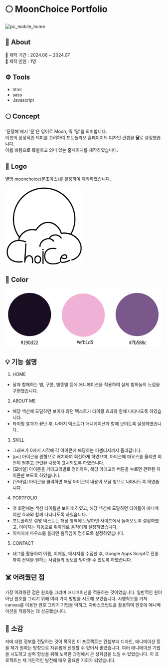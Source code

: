 # 🌕 MoonChoice Portfolio
<img width="1190" alt="pc_mobile_home" src="https://github.com/user-attachments/assets/9f9115a5-51b6-4070-9b57-8d77477cd79c">

## 📢 About
📆 제작 기간 : 2024.06 ~ 2024.07 <br>
👤 제작 인원 : 1명

## ⚙️ Tools
- html
- sass
- Javascript

## 🌕 Concept
'문정해'에서 '문'은 영어로 Moon, 즉 '달'을 의미합니다. <br>
이름의 상징적인 의미를 고려하여 포트폴리오 홈페이지의 디자인 컨셉을 **달**로 설정했습니다. <br>
이를 바탕으로 특별하고 의미 있는 홈페이지를 제작하였습니다.

## 🌙 Logo
별명 moonchoice(문초이스)를 활용하여 제작하였습니다.<br>
<br>
<img src="./images/git_logo.png" alt="git logo" width="250px" height="250px" marginTop="100px">

## 🎨 Color
![color](images/git/color.png)

## 💡 기능 설명
1. HOME
- 달과 함께하는 별, 구름, 별똥별 등에 애니메이션을 적용하여 실제 밤하늘의 느낌을 구현했습니다.
  
2. ABOUT ME
- 해당 섹션에 도달하면 보이지 않던 텍스트가 타이핑 효과와 함께 나타나도록 하였습니다.
- 타이핑 효과가 끝난 후, 나머지 텍스트가 애니메이션과 함께 보이도록 설정하였습니다.

3. SKILL
- 그래프가 0에서 시작해 각 아이콘에 해당하는 퍼센티지까지 올라갑니다.
- [pc] 아이콘을 원형으로 배치하여 회전하게 하였으며, 아이콘에 마우스를 올리면 회전이 멈추고 관련된 내용이 표시되도록 하였습니다.
- [모바일] 아이콘을 카테고리별로 정리하여, 해당 카테고리 버튼을 누르면 관련된 아이콘만 보도록 하였습니다.
- [모바일] 아이콘을 클릭하면 해당 아이콘의 내용이 모달 창으로 나타나도록 하였습니다.

4. PORTFOLIO
- 첫 화면에는 섹션 타이틀만 보이게 하였고, 해당 섹션에 도달하면 타이틀이 애니메이션 효과와 함께 나타나도록 하였습니다.
- 포트폴리오 설명 텍스트는 해당 영역에 도달하면 사이드에서 들어오도록 설정하였고, 이미지는 자동으로 위아래로 움직이게 설정하였습니다.
- 이미지에 마우스를 올리면 움직임이 멈추도록 설정하였습니다.

5. CONTACT
- <form> 태그를 활용하여 이름, 이메일, 메시지를 수집한 후, Google Apps Script로 전송하여 컨택을 원하는 사람들의 정보를 받아볼 수 있도록 하였습니다.
  
## ☠️ 어려웠던 점
가장 어려웠던 점은 원호를 그리며 애니메이션을 적용하는 것이었습니다. 일반적인 원이 아닌 원호를 그리기 위해 여러 가지 방법을 시도해 보았습니다. 시행착오를 거쳐 canvas를 이용한 원호 그리기 기법을 익히고, 자바스크립트를 활용하여 원호에 애니메이션을 적용하는 데 성공했습니다.

## 🌈 소감
저에 대한 정보를 전달하는 것이 목적인 이 프로젝트는 컨셉부터 디자인, 애니메이션 등을 제가 원하는 방향으로 자유롭게 진행할 수 있어서 좋았습니다. 여러 애니메이션 기법을 시도하고 실력 향상을 위해 노력한 과정에서 큰 성취감을 느낄 수 있었습니다. 이 프로젝트는 제 개인적인 발전에 매우 중요한 기회가 되었습니다.
